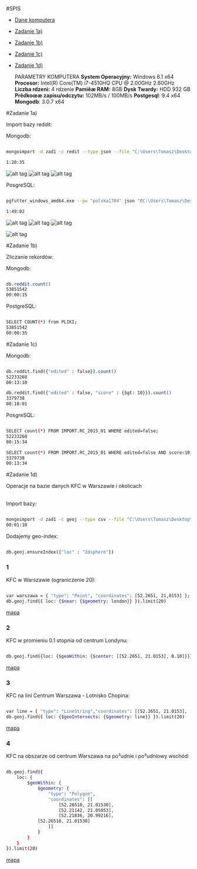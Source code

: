   #SPIS
- [Dane komputera](#dane-komputera)
- [Zadanie 1a)](#zadanie-1a)
- [Zadanie 1b)](#zadanie-1b)
- [Zadanie 1c)](#zadanie-1c)
- [Zadanie 1d)](#zadanie-1d)

	PARAMETRY KOMPUTERA
**System Operacyjny:**	Windows 8.1 x64
**Procesor:**	Intel(R) Core(TM) i7-4510HQ CPU @ 2.00GHz 2.60GHz
**Liczba rdzeni:**	4 rdzenie
**Pamiêæ RAM:**	8GB
**Dysk Twardy:**	HDD 932 GB
**Prêdkoœæ zapisu/odczytu:**	102MB/s / 100MB/s
**Postgesql**: 9.4 x64<br>
**Mongodb**: 3.0.7 x64

#Zadanie 1a)

Import bazy reddit:

Mongodb:

```sh

mongoimport -d zad1 -c redit --type json --file "C:\Users\Tomasz\Desktop\Bzyl\rc\RC_2015-01.json"

1:20:35

```

![alt tag](https://github.com/tomaszwolf/projekt/blob/master/cpu.png "")
![alt tag](https://github.com/tomaszwolf/projekt/blob/master/disk.png "")
![alt tag](https://github.com/tomaszwolf/projekt/blob/master/memory.png "")


PosgreSQL:

```sh

pgfutter_windows_amd64.exe --pw "polska1704" json "EC:\Users\Tomasz\Desktop\Bzyl\rc\RC_2015-01.json"

1:49:02

```

![alt tag](https://github.com/tomaszwolf/projekt/blob/master/cpu1.png "")
![alt tag](https://github.com/tomaszwolf/projekt/blob/master/disk.png "")
![alt tag](https://github.com/tomaszwolf/projekt/blob/master/memory2.png "")

![alt tag](https://github.com/tomaszwolf/projekt/blob/master/import.png "")

#Zadanie 1b)

Zliczanie rekordów:

Mongodb:

```sh

db.reddit.count()
53851542
00:00:15

```

PostgreSQL:

```sh

SELECT COUNT(*) from PLIKI;
53851542
00:00:35

```

#Zadanie 1c)

Mongodb:

```sh

db.reddit.find({"edited" : false}).count()
52233268
00:13:10

db.reddit.find({"edited" : false, "score" : {$gt: 10}}).count()
3379738
00:18:01

```

PosgreSQL:

```sh

SELECT count(*) FROM IMPORT.RC_2015_01 WHERE edited=false;
52233268
00:15:34

SELECT count(*) FROM IMPORT.RC_2015_01 WHERE edited=false AND score<10;
3379738
00:13:34

```

#Zadanie 1d)

Operacje na bazie danych KFC w Warszawie i okolicach<br>
<br>


Import bazy:

```sh

mongoimport -d zad1 -c geoj --type csv --file "C:\Users\Tomasz\Desktop\Bzyl\rc.csv" --headerline
00:01:10


```

Dodajemy geo-index:

```sh

db.geoj.ensureIndex({"loc" : "2dsphere"})

```

### 1

KFC w Warszawie (ograniczenie 20):

```sh

var warszawa = { "type": "Point", "coordinates": [52.2651, 21,0153] };
db.geoj.find({ loc: {$near: {$geometry: london}} }).limit(20)

```

[mapa](https://github.com/tomaszwolf/projekt/blob/master/geo1.geojson)

### 2

KFC w promieniu 0.1 stopnia od centrum Londynu:

```sh

db.geoj.find({loc: {$geoWithin: {$center: [[52.2651, 21.0153], 0.10]}}})


```

[mapa](https://github.com/tomaszwolf/projekt/blob/master/geo2.geojson)

### 3

KFC na lini Centrum Warszawa - Lotnisko Chopina:

```sh

var line = { "type": "LineString","coordinates": [[52.2651, 21.0153], [52.167433, 20.968307]] }
db.geoj.find({ loc: {$geoIntersects: {$geometry: line}} }).limit(20)

```

[mapa]()

### 4

KFC na obszarze od centrum Warszawa na po³udnie i po³udniowy wschód:


```sh

db.geoj.find({
    loc: {
        $geoWithin: {
            $geometry: {
                "type": "Polygon",
                "coordinates": [[
                    [52.26510, 21.01530],
                    [52.21142, 21.05053],
                    [52.21836, 20.99216],
		    [52.26510, 21.01530]
                ]]
            }
        }
    }
}).limit(20)

```

[mapa](https://github.com/tomaszwolf/projekt/blob/master/geo4.geojson)
